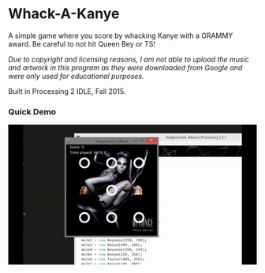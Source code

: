 # Whack-A-Kanye

A simple game where you score by whacking Kanye with a GRAMMY award. Be careful to not hit Queen Bey or TS!

*Due to copyright and licensing reasons, I am not able to upload the music and artwork in this program as they were downloaded from Google and were only used for educational purposes.*

Built in Processing 2 IDLE, Fall 2015. 

### Quick Demo
![](whack-a-kanye.gif)
